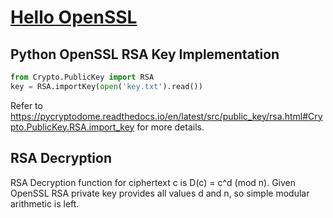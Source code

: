 # [Hello OpenSSL](https://id0-rsa.pub/problem/3/)

## Python OpenSSL RSA Key Implementation

```python
from Crypto.PublicKey import RSA
key = RSA.importKey(open('key.txt').read())
```

Refer to https://pycryptodome.readthedocs.io/en/latest/src/public_key/rsa.html#Crypto.PublicKey.RSA.import_key for more details.


## RSA Decryption

RSA Decryption function for ciphertext c is D(c) = c^d (mod n). Given OpenSSL RSA private key provides all values d and n, so simple modular arithmetic is left.